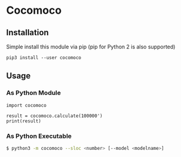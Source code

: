 # Cocomoco



## Installation

Simple install this module via pip (pip for Python 2 is also supported)

```
pip3 install --user cocomoco
```

## Usage

### As Python Module

```
import cocomoco

result = cocomoco.calculate(100000')
print(result)
```

### As Python Executable

```sh
$ python3 -m cocomoco --sloc <number> [--model <modelname>]
```

